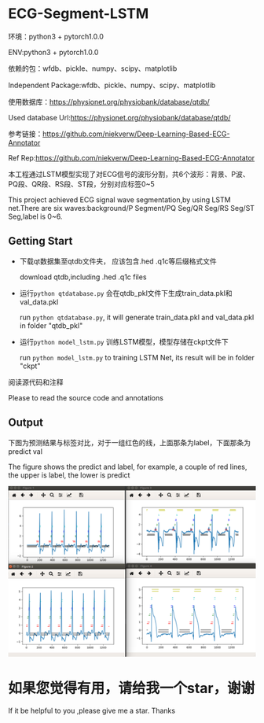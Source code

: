# ECG-Segment-LSTM
环境：python3 + pytorch1.0.0

ENV:python3 + pytorch1.0.0

依赖的包：wfdb、pickle、numpy、scipy、matplotlib

Independent Package:wfdb、pickle、numpy、scipy、matplotlib

使用数据库：https://physionet.org/physiobank/database/qtdb/

Used database Url:https://physionet.org/physiobank/database/qtdb/

参考链接：https://github.com/niekverw/Deep-Learning-Based-ECG-Annotator

Ref Rep:https://github.com/niekverw/Deep-Learning-Based-ECG-Annotator

本工程通过LSTM模型实现了对ECG信号的波形分割，共6个波形：背景、P波、PQ段、QR段、RS段、ST段，分别对应标签0~5

This project achieved ECG signal wave segmentation,by using LSTM net.There are six waves:background/P Segment/PQ Seg/QR Seg/RS Seg/ST Seg,label is 0~6.

## Getting Start
* 下载qt数据集至qtdb文件夹， 应该包含.hed .q1c等后缀格式文件

  download qtdb,including .hed .q1c files

* 运行`python qtdatabase.py` 会在qtdb_pkl文件下生成train_data.pkl和val_data.pkl

  run `python qtdatabase.py`, it will generate train_data.pkl and val_data.pkl in folder "qtdb_pkl"

* 运行`python model_lstm.py` 训练LSTM模型，模型存储在ckpt文件下

  run `python model_lstm.py` to training LSTM Net, its result will be in folder "ckpt"

阅读源代码和注释

Please to read the source code and annotations

## Output

下图为预测结果与标签对比，对于一组红色的线，上面那条为label，下面那条为predict val

The figure shows the predict and label, for example, a couple of red lines, the upper is label, the lower is predict

![](./result/result.png)

# 如果您觉得有用，请给我一个star，谢谢
 If it be helpful to you ,please give me a star. Thanks
